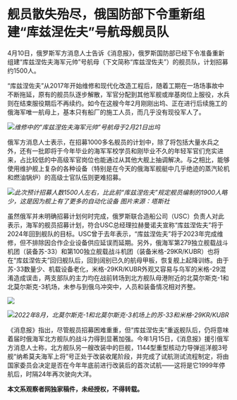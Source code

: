# 舰员散失殆尽，俄国防部下令重新组建“库兹涅佐夫”号航母舰员队

4月10日，俄罗斯军方消息人士告诉《消息报》，俄罗斯国防部已经下令准备重新组建“库兹涅佐夫海军元帅”号航母（下文简称“库兹涅佐夫”）的舰员队，计划招募约1500人。

“库兹涅佐夫”从2017年开始维修和现代化改造工程后，随着工期在一场场事故中不断拖延，原有的舰员队逐步解散，军官分配到其他军舰或岸基岗位上服役，水兵则在结束服役期后不再续约。如今在这艘今年2月刚刚出坞、正在进行后续施工的俄海军唯一航母上，基本只有船厂的施工人员，而几乎没有现役军人了。

![](https://inews.gtimg.com/newsapp_bt/0/15775189581/1000)_维修中的“库兹涅佐夫海军元帅”号航母于2月21日出坞_

俄军方消息人士表示，在招募1000多名舰员的计划中，除了将包括大量水兵之外，还有一批即将于今年毕业的海军军校学员和刚毕业不久的年轻军官们充实进来，占比较低的中高级军官岗位也能通过从其他大舰上抽调解决。与之相比，能够使用维护舰上复杂的各种设备（特别是在今天的俄海军舰艇中几乎绝迹的蒸汽轮机和燃油锅炉）的高级士官队伍则更难招募。

![](https://inews.gtimg.com/newsapp_bt/0/15775189582/1000)_此次预计招募人数1500人左右，比此前“库兹涅佐夫”规定舰员编制的1900人略少，这是因为舰上有了更多的自动化设备
图片来源：塔斯社_

虽然俄军并未明确招募计划何时完成，俄罗斯联合造船公司（USC）负责人对此表示，海军的舰员招募计划，符合USC总经理拉赫曼诺夫宣称“库兹涅佐夫”将于2024年回到舰队的目标。USC曾于去年表示，“库兹涅佐夫”将于2023年完成维修，但不排除因合作企业设备供应延误而延期。另外，俄海军第279独立舰载战斗机团（装备苏-33）和第100独立舰载战斗机团（装备米格-29KR/KUBR）也将在“库兹涅佐夫”回归舰队后，回到阔别已久的航母甲板，恢复舰上起降训练。由于苏-33数量少、机载设备老化，米格-29KR/KUBR外观又容易与乌军的米格-29混淆造成误击，两支部队的主力均在战前转场到北方舰队母港附近的北莫尔斯克-1和北莫尔斯克-3机场，未参与到俄乌冲突中，人员和装备情况相对齐整。

![](https://inews.gtimg.com/newsapp_bt/0/15775189583/1000)

![](https://inews.gtimg.com/newsapp_bt/0/15775189587/1000)_2022年8月，北莫尔斯克-1和北莫尔斯克-3机场上的苏-33和米格-29KR/KUBR_

《消息报》指出，尽管舰员招募困难重重，但“库兹涅佐夫”重返舰队后，仍将意味着届时俄海军北方舰队的战斗力得到显著加强。今年1月15日，《消息报》援引俄军方消息人士称，北方舰队另一艘改装中的巨舰，1144型重型核动力导弹巡洋舰3号舰“纳希莫夫海军上将”号正处于改装收尾阶段，并完成了试航测试流程制定，将由国家委员会决定是否在今年年底前进行改装后的首次试航——这将是它1999年停航后，时隔24年再次驶向大洋。

**本文系观察者网独家稿件，未经授权，不得转载。**

